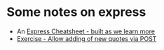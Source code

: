 # Some notes on express

* An [Express Cheatsheet - built as we learn more](./express-cheatsheet.md)
* [Exercise - Allow adding of new quotes via POST](./exercise-post-quotes.md)
